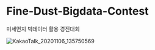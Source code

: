 # Fine-Dust-Bigdata-Contest
미세먼지 빅데이터 활용 경진대회

![KakaoTalk_20201106_135750569](https://user-images.githubusercontent.com/64149514/98366740-d6179980-2077-11eb-8b85-cec6d00a1cf2.jpg)
